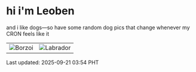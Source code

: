 # hi i'm Leoben

and i like dogs—so have some random dog pics that change whenever my CRON feels like it

|  |  |
|--------|----------|
| ![Borzoi](https://random-dog-vercel.vercel.app/api/random-borzoi?v=1758398072) | ![Labrador](https://random-dog-vercel.vercel.app/api/random-labrador?v=1758398072) |

Last updated: 2025-09-21 03:54 PHT
